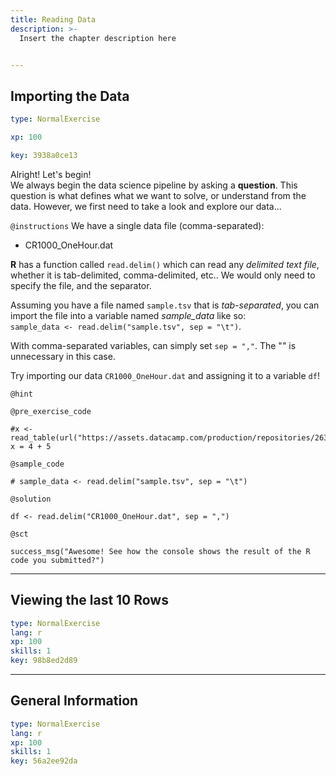 ```yaml
---
title: Reading Data
description: >-
  Insert the chapter description here


---
```

## Importing the Data

```yaml
type: NormalExercise

xp: 100

key: 3938a0ce13
```

Alright! Let's begin!  
We always begin the data science pipeline by asking a **question**. This question is what defines what we want to solve, or understand from the data. However, we first need to take a look and explore our data...

`@instructions`
We have a single data file (comma-separated): 
- CR1000_OneHour.dat

**R** has a function called `read.delim()` which can read any *delimited text file*, whether it is tab-delimited, comma-delimited, etc.. We would only need to specify the file, and the separator.

Assuming you have a file named `sample.tsv` that is *tab-separated*, you can import the file into a variable named *sample_data* like so:    
``sample_data <- read.delim("sample.tsv", sep = "\t")``.

With comma-separated variables, can simply set `sep = ","`. The "\" is unnecessary in this case.

Try importing our data `CR1000_OneHour.dat` and assigning it to a variable `df`!

`@hint`


`@pre_exercise_code`
```{r}
#x <- read_table(url("https://assets.datacamp.com/production/repositories/2638/datasets/7a889124ca4aeb612a4067491b624d4797a16e50/CR1000_OneHour.dat"))
x = 4 + 5
```
`@sample_code`
```{r}
# sample_data <- read.delim("sample.tsv", sep = "\t")
```
`@solution`
```{r}
df <- read.delim("CR1000_OneHour.dat", sep = ",")

```
`@sct`
```{r}
success_msg("Awesome! See how the console shows the result of the R code you submitted?")
```





---
## Viewing the last 10 Rows

```yaml
type: NormalExercise
lang: r
xp: 100
skills: 1
key: 98b8ed2d89
```














---
## General Information

```yaml
type: NormalExercise
lang: r
xp: 100
skills: 1
key: 56a2ee92da
```












